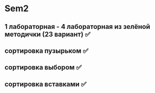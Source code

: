 # Sem2
## 1 лабораторная - 4 лабораторная из зелёной методички (23 вариант) ✅
## сортировка пузырьком ✅
## сортировка выбором ✅
## сортировка вставками ✅
